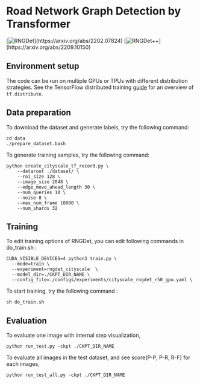 # Road Network Graph Detection by Transformer

[![RNGDet](https://img.shields.io/badge/RNGDet-arXiv.2202.07824-B3181B?)](https://arxiv.org/abs/2202.07824)
[![RNGDet++](https://img.shields.io/badge/RNGDet++-arXiv.2209.10150-B3181B?)](https://arxiv.org/abs/2209.10150)

## Environment setup
The code can be run on multiple GPUs or TPUs with different distribution
strategies. See the TensorFlow distributed training
[guide](https://www.tensorflow.org/guide/distributed_training) for an overview
of `tf.distribute`.

## Data preparation
To download the dataset and generate labels, try the following command:

```
cd data
./prepare_dataset.bash
```

To generate training samples, try the following command:

```
python create_cityscale_tf_record.py \
    --dataroot ./dataset/ \
    --roi_size 128 \
    --image_size 2048 \
    --edge_move_ahead_length 30 \
    --num_queries 10 \
    --noise 8 \
    --max_num_frame 10000 \
    --num_shards 32
```
## Training 
To edit training options of RNGDet, you can edit following commands in do_train.sh :

```
CUDA_VISIBLE_DEVICES=4 python3 train.py \
  --mode=train \
  --experiment=rngdet_cityscale  \
  --model_dir=./CKPT_DIR_NAME \
  --config_file=./configs/experiments/cityscale_rngdet_r50_gpu.yaml \
```

To start training, try the following command : 
```
sh do_train.sh 
```

## Evaluation 
To evaluate one image with internal step visualization,  

```
python run_test.py -ckpt ./CKPT_DIR_NAME
```

To evaluate all images in the test dataset, and see score(P-P, P-R, R-F) for each images, 

```
python run_test_all.py -ckpt ./CKPT_DIR_NAME
```
